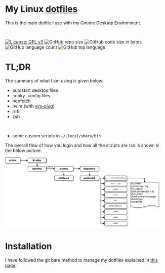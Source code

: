 # My Linux [dotfiles](https://en.wikipedia.org/wiki/Hidden_file_and_hidden_directory)

This is the main dotfile I use with my Gnome Desktop Environment. 

<br>

[![License: GPL v3](https://img.shields.io/badge/License-GPLv3-blue.svg)](https://www.gnu.org/licenses/gpl-3.0) ![GitHub repo size](https://img.shields.io/github/repo-size/rahatzamancse/linux-dots?color=green&logo=github) ![GitHub code size in bytes](https://img.shields.io/github/languages/code-size/rahatzamancse/linux-dots?color=green) ![GitHub language count](https://img.shields.io/github/languages/count/rahatzamancse/linux-dots) ![GitHub top language](https://img.shields.io/github/languages/top/rahatzamancse/linux-dots)

# TL;DR
 The summary of what I am using is given below.

- autostart desktop files
- conky` config files
- neofetch
- nvim (with [vim-plug](https://github.com/junegunn/vim-plug))
- rofi
- zsh

<br>

- some custom scripts in `~/.local/share/bin`

The overall flow of how you login and how all the scripts are ran is shown in the below picture.

![linux-flow](./.linux-dots/linux-dots-flow.jpg)

# Installation
I have followed the git bare method to manage my dotfiles explained in [this page](https://harfangk.github.io/2016/09/18/manage-dotfiles-with-a-git-bare-repository.html).

